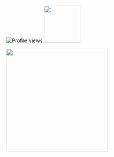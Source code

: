 ![Profile views](https://komarev.com/ghpvc/?username=dimlycore&color=A3AFCC) <img src="https://i.ibb.co/W470zKcJ/7463d78d184c43bb878ee9b63d5e8652.gif" width="100">

<img src="https://i.ibb.co/FLhY7vKK/7cd5c8384a119f2eacf181b3f02d63b1.gif" width="280">

<!--
**dimlycore/dimlycore** is a ✨ _special_ ✨ repository because its `README.md` (this file) appears on your GitHub profile.

Here are some ideas to get you started:

- 🔭 I’m currently working on ...
- 🌱 I’m currently learning ...
- 👯 I’m looking to collaborate on ...
- 🤔 I’m looking for help with ...
- 💬 Ask me about ...
- 📫 How to reach me: ...
- 😄 Pronouns: ...
- ⚡ Fun fact: ...
-->
